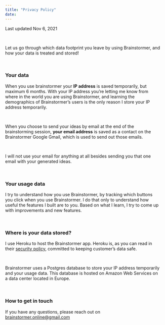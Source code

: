 ```yaml
---
title: "Privacy Policy"
date: 
---
```


Last updated Nov 6, 2021

&nbsp;

Let us go through which data footprint you leave by using Brainstormer, and how your data is treated and stored!

&nbsp;

### Your data

When you use brainstormer your **IP address** is saved temporarily, but maximum 6 months. With your IP address you’re letting me know from where in the world you are using Brainstormer, and learning the demographics of Brainstormer’s users is the only reason I store your IP address temporarily.

&nbsp;
 
When you choose to send your ideas by email at the end of the brainstorming session, **your email address** is saved as a contact on the Brainstormer Google Gmail, which is used to send out those emails. 

&nbsp;

I will not use your email for anything at all besides sending you that one email with your generated ideas.

&nbsp;

### Your usage data

I try to understand how you use Brainstormer, by tracking which buttons you click when you use Brainstormer. I do that only to understand how useful the features I built are to you. Based on what I learn, I try to come up with improvements and new features. 

&nbsp;

### Where is your data stored?

I use Heroku to host the Brainstormer app. Heroku is, as you can read in their [security policy](https://www.heroku.com/policy/security), committed to keeping customer’s data safe. 

&nbsp;

Brainstormer uses a Postgres database to store your IP address temporarily and your usage data. This database is hosted on Amazon Web Services on a data center located in Europe. 

&nbsp;

### How to get in touch

If you have any questions, please reach out on [brainstormer.online@gmail.com](mailto:brainstormer.online@gmail.com)
